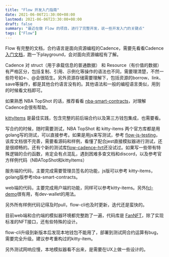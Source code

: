 ```yaml
---
title: "Flow 开发入门指南"
date: 2021-06-06T21:30:00+08:00
lastmod: 2021-06-06T23:30:00+08:00
draft: false
summary: "最近在做 Flow 的项目，进行了完整开发，说一些开发入门的关键点"
tags: ["Flow"]
---
```


Flow 有完整的文档，合约语言是面向资源编程的Cadence，需要先看看Cadence[入门文档](https://docs.onflow.org/cadence/tutorial/01-first-steps)，跑一下playground，会对面向资源编程有了解。

Cadence 对 struct（用于承载信息的普通数据） 和 Resource（有价值的数据）有严格区分，包括复制、引用、示例化等操作的语法也不同，需要理清楚，不然一些符号如<-、@会很陌生。另外资源存储需要理解下，包括资源的borrow、link、save等操作，都是其他合约语言没有的。其他语法和一般的编程语言类似，用到的时候看文档即可。

如果熟悉 NBA TopShot 的话，推荐看看 [nba-smart-contracts](https://github.com/dapperlabs/nba-smart-contracts)，对理解Cadence会很有帮助。

[kittyItems](https://github.com/onflow/kitty-items) 是最佳实践，包含完整的前后端合约以及第三方钱包集成，也需要看。

写合约的时候，随时需要测试，NBA TopShot 和 kitty-items 两个官方库都是用golang写的测试，可以直接参考。如果是用js来写测试，参考 [flow-js-testing](https://github.com/onflow/flow-js-testing)，该库文档很不完善，需要看源码和样例，看懂了配合jest直接模拟器进行测试，还是很顺畅的。还有个新的测试库[flow-cadence-hrt](https://github.com/onflow/flow-cadence-hrt)还没试过。如果写一些带有特殊逻辑的合约函数，肯定会有点混乱，遇到困难多查文档和discord，以及参考官方样例代码（NBATopShot和kittyItems）

服务端的代码，主要完成需要管理员签名的功能，js版可以参考 kitty-items，golang版参考nba-smart-contracts。

web端的代码，主要完成用户端的功能，同样可以参考kitty-items。另外[fcl-demo](https://github.com/portto/fcl-demo)很有用，有dev-wallet的用法。

另外所有样例代码记得及时pull，flow-cli也及时更新，迭代还是蛮快的。

目前web端和合约端的模拟器环境都完整跑了一遍，代码库是 [FanNFT](https://github.com/script-money/FanNFT)，除了实现标准的NFT接口，还有些特殊的设计。

flow-cli升级到新版本后发现本地钱包不能用了，部署到测试网合约运算有bug，需要完全升级。建议参考重构过的kitty-item。

另外测试网响应慢，本地模拟器看不出来，是需要在UX上做一些设计的。
